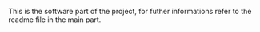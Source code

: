 This is the software part of the project, for futher informations refer to the readme file in the main part.

